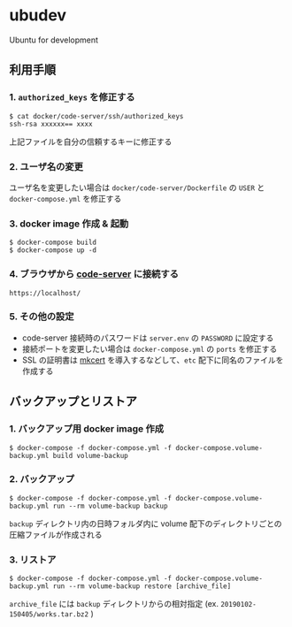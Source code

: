 # ubudev
Ubuntu for development

## 利用手順

### 1. `authorized_keys` を修正する

```
$ cat docker/code-server/ssh/authorized_keys
ssh-rsa xxxxxx== xxxx
```

上記ファイルを自分の信頼するキーに修正する

### 2. ユーザ名の変更

ユーザ名を変更したい場合は `docker/code-server/Dockerfile` の `USER` と `docker-compose.yml` を修正する

### 3. docker image 作成 & 起動

```
$ docker-compose build
$ docker-compose up -d
```

### 4. ブラウザから [code-server][1] に接続する

```
https://localhost/
```

### 5. その他の設定

* code-server 接続時のパスワードは `server.env` の `PASSWORD` に設定する
* 接続ポートを変更したい場合は `docker-compose.yml` の `ports` を修正する
* SSL の証明書は [mkcert][2] を導入するなどして、`etc` 配下に同名のファイルを作成する

## バックアップとリストア

### 1. バックアップ用 docker image 作成

```
$ docker-compose -f docker-compose.yml -f docker-compose.volume-backup.yml build volume-backup
```

### 2. バックアップ

```
$ docker-compose -f docker-compose.yml -f docker-compose.volume-backup.yml run --rm volume-backup backup
```

`backup` ディレクトリ内の日時フォルダ内に volume 配下のディレクトリごとの圧縮ファイルが作成される

### 3. リストア

```
$ docker-compose -f docker-compose.yml -f docker-compose.volume-backup.yml run --rm volume-backup restore [archive_file]
```

`archive_file` には `backup` ディレクトリからの相対指定 (ex. `20190102-150405/works.tar.bz2` )

[1]: https://github.com/cdr/code-server
[2]: https://github.com/FiloSottile/mkcert
